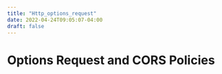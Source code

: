 ```yaml
---
title: "Http_options_request"
date: 2022-04-24T09:05:07-04:00
draft: false
---
```


# Options Request and CORS Policies #
